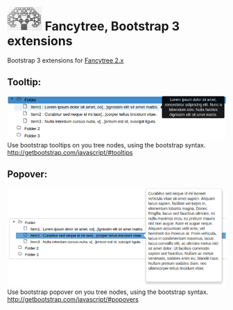 # ![logo](doc/logo.png?raw=true) Fancytree, Bootstrap 3 extensions

Bootstrap 3 extensions for  [Fancytree 2.x](https://github.com/mar10/fancytree)

## Tooltip:
![sample](doc/fancytree-bsextension-tooltip.jpg?raw=true)
Use bootstrap tooltips on you tree nodes, using the bootstrap syntax.
http://getbootstrap.com/javascript/#tooltips


## Popover:
![sample](doc/fancytree-bsextension-popover.jpg?raw=true)
Use bootstrap popover on you tree nodes, using the bootstrap syntax.
http://getbootstrap.com/javascript/#popovers
